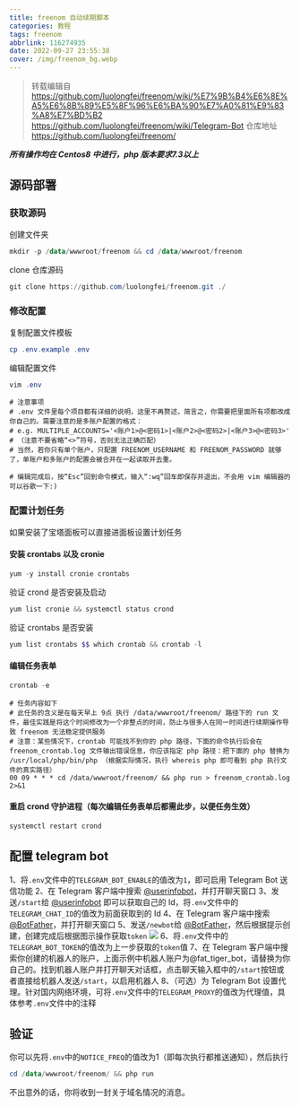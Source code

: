 ```yaml
---
title: freenom 自动续期脚本
categories: 教程
tags: freenom
abbrlink: 116274935
date: 2022-09-27 23:55:38
cover: /img/freenom_bg.webp
---
```

>转载编辑自 https://github.com/luolongfei/freenom/wiki/%E7%9B%B4%E6%8E%A5%E6%8B%89%E5%8F%96%E6%BA%90%E7%A0%81%E9%83%A8%E7%BD%B2
https://github.com/luolongfei/freenom/wiki/Telegram-Bot
仓库地址 https://github.com/luolongfei/freenom/

***所有操作均在 Centos8 中进行，php 版本要求7.3以上***
## 源码部署
### 获取源码
创建文件夹
```powershell
mkdir -p /data/wwwroot/freenom && cd /data/wwwroot/freenom
```
clone 仓库源码
```powershell
git clone https://github.com/luolongfei/freenom.git ./
```
### 修改配置
复制配置文件模板
```powershell
cp .env.example .env
```
编辑配置文件
```powershell
vim .env
```
```
# 注意事项
# .env 文件里每个项目都有详细的说明，这里不再赘述，简言之，你需要把里面所有项都改成你自己的。需要注意的是多账户配置的格式：
# e.g. MULTIPLE_ACCOUNTS='<账户1>@<密码1>|<账户2>@<密码2>|<账户3>@<密码3>'
# （注意不要省略“<>”符号，否则无法正确匹配）
# 当然，若你只有单个账户，只配置 FREENOM_USERNAME 和 FREENOM_PASSWORD 就够了，单账户和多账户的配置会被合并在一起读取并去重。

# 编辑完成后，按“Esc”回到命令模式，输入“:wq”回车即保存并退出，不会用 vim 编辑器的可以谷歌一下:)
```
### 配置计划任务
如果安装了宝塔面板可以直接进面板设置计划任务
#### 安装 crontabs 以及 cronie
```powershell
yum -y install cronie crontabs
```
验证 crond 是否安装及启动
```powershell
yum list cronie && systemctl status crond
```
验证 crontabs 是否安装
```powershell
yum list crontabs $$ which crontab && crontab -l
```
#### 编辑任务表单
```powershell
crontab -e
```
```
# 任务内容如下
# 此任务的含义是在每天早上 9点 执行 /data/wwwroot/freenom/ 路径下的 run 文件，最佳实践是将这个时间修改为一个非整点的时间，防止与很多人在同一时间进行续期操作导致 freenom 无法稳定提供服务
# 注意：某些情况下，crontab 可能找不到你的 php 路径，下面的命令执行后会在 freenom_crontab.log 文件输出错误信息，你应该指定 php 路径：把下面的 php 替换为 /usr/local/php/bin/php （根据实际情况，执行 whereis php 即可看到 php 执行文件的真实路径）
00 09 * * * cd /data/wwwroot/freenom/ && php run > freenom_crontab.log 2>&1
```
#### 重启 crond 守护进程（每次编辑任务表单后都需此步，以便任务生效）
```powershell
systemctl restart crond
```
## 配置 telegram bot
1、将`.env`文件中的`TELEGRAM_BOT_ENABLE`的值改为`1`，即可启用 Telegram Bot 送信功能
2、在 Telegram 客户端中搜索 [@userinfobot](t.me/userinfobot)，并打开聊天窗口
3、发送`/start`给 [@userinfobot](t.me/userinfobot) 即可以获取自己的 Id，将`.env`文件中的`TELEGRAM_CHAT_ID`的值改为前面获取到的 Id
4、在 Telegram 客户端中搜索 [@BotFather](t.me/userinfobot)，并打开聊天窗口
5、发送`/newbot`给 [@BotFather](t.me/userinfobot)，然后根据提示创建，创建完成后根据图示操作获取`token`
![](/img/freenom.webp)
6、将`.env`文件中的`TELEGRAM_BOT_TOKEN`的值改为上一步获取的`token`值
7、在 Telegram 客户端中搜索你创建的机器人的账户，上面示例中机器人账户为@fat_tiger_bot，请替换为你自己的。找到机器人账户并打开聊天对话框，点击聊天输入框中的`/start`按钮或者直接给机器人发送`/start`，以启用机器人
8、（可选）为 Telegram Bot 设置代理。针对国内网络环境，可将`.env`文件中的`TELEGRAM_PROXY`的值改为代理值，具体参考`.env`文件中的注释
## 验证
你可以先将`.env`中的`NOTICE_FREQ`的值改为1（即每次执行都推送通知），然后执行
```powershell
cd /data/wwwroot/freenom/ && php run
```
不出意外的话，你将收到一封关于域名情况的消息。